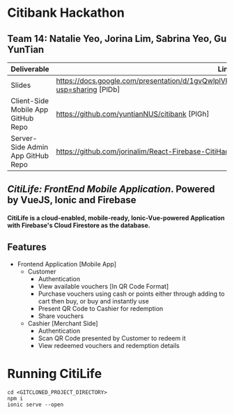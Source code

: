 # Citibank Hackathon 
## Team 14: Natalie Yeo, Jorina Lim, Sabrina Yeo, Gu YunTian

| Deliverable | Link |
| ------ | ------ |
| Slides | https://docs.google.com/presentation/d/1gvQwlplVhKwsokrewrXHo47PnWTspsFoXmsveoDLtmY/edit?usp=sharing [PlDb] |
| Client-Side Mobile App GitHub Repo | https://github.com/yuntianNUS/citibank [PlGh] |
| Server-Side Admin App GitHub Repo | https://github.com/jorinalim/React-Firebase-CitiHack-Admin [PlGd] |

## _CitiLife: FrontEnd Mobile Application_. Powered by VueJS, Ionic and Firebase

#### CitiLife is a cloud-enabled, mobile-ready, Ionic-Vue-powered Application with Firebase's Cloud Firestore as the database.
## Features

- Frontend Application [Mobile App]
    - Customer
        - Authentication
        - View available vouchers [In QR Code Format]
        - Purchase vouchers using cash or points either through adding to cart then buy, or buy and instantly use
        - Present QR Code to Cashier for redemption
        - Share vouchers
    - Cashier [Merchant Side]
        - Authentication
        - Scan QR Code presented by Customer to redeem it
        - View redeemed vouchers and redemption details

# Running CitiLife
```
cd <GITCLONED_PROJECT_DIRECTORY>
npm i
ionic serve --open
```
